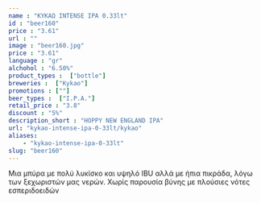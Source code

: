 ```yaml
---
name : "ΚΥΚΑΩ INTENSE IPA 0.33lt"
id : "beer160"
price : "3.61"
url : ""
image : "beer160.jpg"
price : "3.61"
language : "gr"
alchohol : "6.50%"
product_types :  ["bottle"]
breweries :  ["Kykao"]
promotions : [""]
beer_types :  ["I.P.A."]
retail_price : "3.8"
discount : "5%"
description_short : "HOPPY NEW ENGLAND IPA"
url: "kykao-intense-ipa-0-33lt/kykao"
aliases: 
    - "kykao-intense-ipa-0-33lt"
slug: "beer160"
---
```


Μια μπύρα με πολύ λυκίσκο και υψηλό IBU αλλά με ήπια πικράδα, λόγω των ξεχωριστών μας νερών. Χωρίς παρουσία βύνης με πλούσιες νότες εσπεριδοειδών